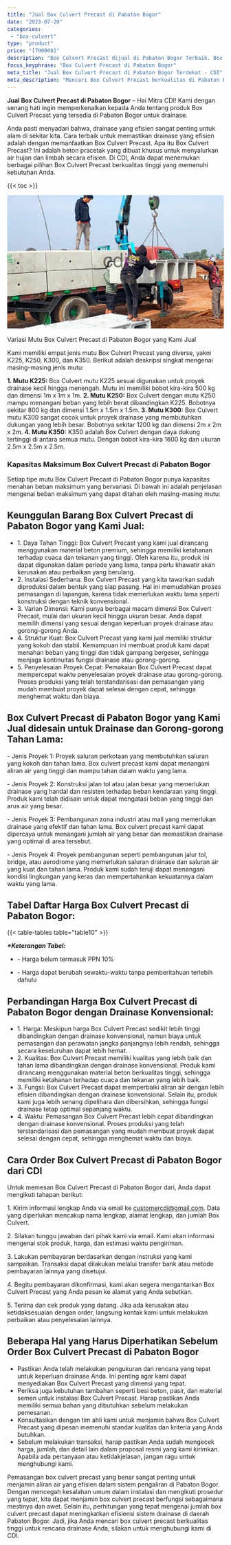 ```yaml
---
title: "Jual Box Culvert Precast di Pabaton Bogor"
date: "2023-07-20"
categories:
 - "box-culvert"
type: "product"
price: "[700000]"
description: "Box Culvert Precast dijual di Pabaton Bogor Terbaik. Box Culvert Precast ini menjadi solusi utama dalam proyek pembangunan sebagai saluran drainase yang handal dan tahan lama. Segera dapatkan informasi detail."
focus_keyphrase: "Box Culvert Precast di Pabaton Bogor"
meta_title: "Jual Box Culvert Precast di Pabaton Bogor Terdekat - CDI"
meta_description: "Mencari Box Culvert Precast berkualitas di Pabaton Bogor? Layanan profesional kami siap membantu dengan solusi terbaik. Dapatkan informasi sekarang."
---
```


**Jual Box Culvert Precast di Pabaton Bogor** – Hai Mitra CDI! Kami dengan senang hati ingin memperkenalkan kepada Anda tentang produk Box Culvert Precast yang tersedia di Pabaton Bogor untuk drainase.

Anda pasti menyadari bahwa, drainase yang efisien sangat penting untuk alam di sekitar kita. Cara terbaik untuk memastikan drainase yang efisien adalah dengan memanfaatkan Box Culvert Precast. Apa itu Box Culvert Precast? Ini adalah beton pracetak yang dibuat khusus untuk menyalurkan air hujan dan limbah secara efisien. Di CDI, Anda dapat menemukan berbagai pilihan Box Culvert Precast berkualitas tinggi yang memenuhi kebutuhan Anda.

{{< toc >}}

![Jual Box Culvert Precast di Pabaton Bogor](/images/box-culvert/box-culvert-12.jpg)

Variasi Mutu Box Culvert Precast di Pabaton Bogor yang Kami Jual

Kami memiliki empat jenis mutu Box Culvert Precast yang diverse, yakni K225, K250, K300, dan K350. Berikut adalah deskripsi singkat mengenai masing-masing jenis mutu:

**1\. Mutu K225:** Box Culvert mutu K225 sesuai digunakan untuk proyek drainase kecil hingga menengah. Mutu ini memiliki bobot kira-kira 500 kg dan dimensi 1m x 1m x 1m.
**2\. Mutu K250:** Box Culvert dengan mutu K250 mampu menangani beban yang lebih berat dibandingkan K225. Bobotnya sekitar 800 kg dan dimensi 1.5m x 1.5m x 1.5m.
**3\. Mutu K300:** Box Culvert mutu K300 sangat cocok untuk proyek drainase yang membutuhkan dukungan yang lebih besar. Bobotnya sekitar 1200 kg dan dimensi 2m x 2m x 2m.
**4\. Mutu K350:** K350 adalah Box Culvert dengan daya dukung tertinggi di antara semua mutu. Dengan bobot kira-kira 1600 kg dan ukuran 2.5m x 2.5m x 2.5m.

### Kapasitas Maksimum Box Culvert Precast di Pabaton Bogor

Setiap tipe mutu Box Culvert Precast di Pabaton Bogor punya kapasitas menahan beban maksimum yang bervariasi. Di bawah ini adalah penjelasan mengenai beban maksimum yang dapat ditahan oleh masing-masing mutu: 

## Keunggulan Barang Box Culvert Precast di Pabaton Bogor yang Kami Jual:

*   1\. Daya Tahan Tinggi: Box Culvert Precast yang kami jual dirancang menggunakan material beton premium, sehingga memiliki ketahanan terhadap cuaca dan tekanan yang tinggi. Oleh karena itu, produk ini dapat digunakan dalam periode yang lama, tanpa perlu khawatir akan kerusakan atau perbaikan yang berulang.
*   2\. Instalasi Sederhana: Box Culvert Precast yang kita tawarkan sudah diproduksi dalam bentuk yang siap pasang. Hal ini memudahkan proses pemasangan di lapangan, karena tidak memerlukan waktu lama seperti konstruksi dengan teknik konvensional.
*   3\. Varian Dimensi: Kami punya berbagai macam dimensi Box Culvert Precast, mulai dari ukuran kecil hingga ukuran besar. Anda dapat memilih dimensi yang sesuai dengan keperluan proyek drainase atau gorong-gorong Anda.
*   4\. Struktur Kuat: Box Culvert Precast yang kami jual memiliki struktur yang kokoh dan stabil. Kemampuan ini membuat produk kami dapat menahan beban yang tinggi dan tidak gampang bergeser, sehingga menjaga kontinuitas fungsi drainase atau gorong-gorong.
*   5\. Penyelesaian Proyek Cepat: Pemakaian Box Culvert Precast dapat mempercepat waktu penyelesaian proyek drainase atau gorong-gorong. Proses produksi yang telah terstandarisasi dan pemasangan yang mudah membuat proyek dapat selesai dengan cepat, sehingga menghemat waktu dan biaya.

## Box Culvert Precast di Pabaton Bogor yang Kami Jual didesain untuk Drainase dan Gorong-gorong Tahan Lama:

\- Jenis Proyek 1: Proyek saluran perkotaan yang membutuhkan saluran yang kokoh dan tahan lama. Box culvert precast kami dapat menangani aliran air yang tinggi dan mampu tahan dalam waktu yang lama.

\- Jenis Proyek 2: Konstruksi jalan tol atau jalan besar yang memerlukan drainase yang handal dan resisten terhadap beban kendaraan yang tinggi. Produk kami telah didisain untuk dapat mengatasi beban yang tinggi dan arus air yang besar.

\- Jenis Proyek 3: Pembangunan zona industri atau mall yang memerlukan drainase yang efektif dan tahan lama. Box culvert precast kami dapat dipercaya untuk menangani jumlah air yang besar dan memastikan drainase yang optimal di area tersebut.

\- Jenis Proyek 4: Proyek pembangunan seperti pembangunan jalur tol, bridge, atau aerodrome yang memerlukan saluran drainase dan saluran air yang kuat dan tahan lama. Produk kami sudah teruji dapat menangani kondisi lingkungan yang keras dan mempertahankan kekuatannya dalam waktu yang lama.

## Tabel Daftar Harga Box Culvert Precast di Pabaton Bogor:

{{< table-tables table="table10" >}}

**_\*Keterangan Tabel:_**

*   \- Harga belum termasuk PPN 10%

*   \- Harga dapat berubah sewaktu-waktu tanpa pemberitahuan terlebih dahulu

## Perbandingan Harga Box Culvert Precast di Pabaton Bogor dengan Drainase Konvensional:

*   1\. Harga: Meskipun harga Box Culvert Precast sedikit lebih tinggi dibandingkan dengan drainase konvensional, namun biaya untuk pemasangan dan perawatan jangka panjangnya lebih rendah, sehingga secara keseluruhan dapat lebih hemat.
*   2\. Kualitas: Box Culvert Precast memiliki kualitas yang lebih baik dan tahan lama dibandingkan dengan drainase konvensional. Produk kami dirancang menggunakan material beton berkualitas tinggi, sehingga memiliki ketahanan terhadap cuaca dan tekanan yang lebih baik.
*   3\. Fungsi: Box Culvert Precast dapat memperbaiki aliran air dengan lebih efisien dibandingkan dengan drainase konvensional. Selain itu, produk kami juga lebih senang dipelihara dan dibersihkan, sehingga fungsi drainase tetap optimal sepanjang waktu.
*   4\. Waktu: Pemasangan Box Culvert Precast lebih cepat dibandingkan dengan drainase konvensional. Proses produksi yang telah terstandarisasi dan pemasangan yang mudah membuat proyek dapat selesai dengan cepat, sehingga menghemat waktu dan biaya.

## Cara Order Box Culvert Precast di Pabaton Bogor dari CDI

Untuk memesan Box Culvert Precast di Pabaton Bogor dari, Anda dapat mengikuti tahapan berikut:

1\.  Kirim informasi lengkap Anda via email ke customercdi@gmail.com. Data yang diperlukan mencakup nama lengkap, alamat lengkap, dan jumlah Box Culvert.

2\.  Silakan tunggu jawaban dari pihak kami via email. Kami akan informasi mengenai stok produk, harga, dan estimasi waktu pengiriman.

3\.  Lakukan pembayaran berdasarkan dengan instruksi yang kami sampaikan. Transaksi dapat dilakukan melalui transfer bank atau metode pembayaran lainnya yang disetujui.

4\.  Begitu pembayaran dikonfirmasi, kami akan segera mengantarkan Box Culvert Precast yang Anda pesan ke alamat yang Anda sebutkan.

5\.  Terima dan cek produk yang datang. Jika ada kerusakan atau ketidaksesuaian dengan order, langsung kontak kami untuk melakukan perbaikan atau penyelesaian lainnya.

## Beberapa Hal yang Harus Diperhatikan Sebelum Order Box Culvert Precast di Pabaton Bogor

*   Pastikan Anda telah melakukan pengukuran dan rencana yang tepat untuk keperluan drainase Anda. Ini penting agar kami dapat menyediakan Box Culvert Precast yang dimensi yang tepat.
*   Periksa juga kebutuhan tambahan seperti besi beton, pasir, dan material semen untuk instalasi Box Culvert Precast. Harap pastikan Anda memiliki semua bahan yang dibutuhkan sebelum melakukan pemesanan.
*   Konsultasikan dengan tim ahli kami untuk menjamin bahwa Box Culvert Precast yang dipesan memenuhi standar kualitas dan kriteria yang Anda butuhkan.
*   Sebelum melakukan transaksi, harap pastikan Anda sudah mengecek harga, jumlah, dan detail lain dalam proposal resmi yang kami kirimkan. Apabila ada pertanyaan atau ketidakjelasan, jangan ragu untuk menghubungi kami.

Pemasangan box culvert precast yang benar sangat penting untuk menjamin aliran air yang efisien dalam sistem pengaliran di Pabaton Bogor. Dengan mencegah kesalahan umum dalam instalasi dan mengikuti prosedur yang tepat, kita dapat menjamin box culvert precast berfungsi sebagaimana mestinya dan awet. Selain itu, perhitungan yang tepat mengenai jumlah box culvert precast dapat meningkatkan efisiensi sistem drainase di daerah Pabaton Bogor. Jadi, jika Anda mencari box culvert precast berkualitas tinggi untuk rencana drainase Anda, silakan untuk menghubungi kami di CDI.